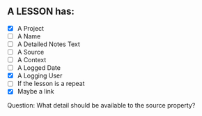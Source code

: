 ## A **LESSON** has:
- [x] A Project
- [ ] A Name
- [ ] A Detailed Notes Text
- [ ] A Source
- [ ] A Context
- [ ] A Logged Date
- [x] A Logging User
- [ ] If the lesson is a repeat
- [x] Maybe a link

Question:
    What detail should be available to the source property?